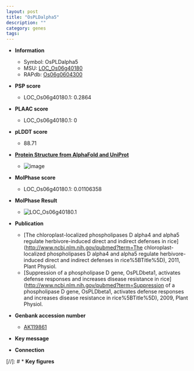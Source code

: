 ```yaml
---
layout: post
title: "OsPLDalpha5"
description: ""
category: genes
tags: 
---
```


* **Information**  
    + Symbol: OsPLDalpha5  
    + MSU: [LOC_Os06g40180](http://rice.plantbiology.msu.edu/cgi-bin/ORF_infopage.cgi?orf=LOC_Os06g40180)  
    + RAPdb: [Os06g0604300](http://rapdb.dna.affrc.go.jp/viewer/gbrowse_details/irgsp1?name=Os06g0604300)  

* **PSP score**  
    + LOC_Os06g40180.1: 0.2864 

* **PLAAC score**  
    + LOC_Os06g40180.1: 0 

* **pLDDT score**
    + 88.71

* **[Protein Structure from AlphaFold and UniProt](https://www.uniprot.org/uniprotkb/Q69X21/entry#structure)**
    + ![image](https://ricepsp.github.io/images/Q6/AF-Q69X21-F1.png)

* **MolPhase score**
    + LOC_Os06g40180.1: 0.01106358

* **MolPhase Result**
    + ![LOC_Os06g40180.1](https://304243504.github.io/Pictures/LOC_Os06g/LOC_Os06g40180.1.png)

* **Publication**  
    + [The chloroplast-localized phospholipases D alpha4 and alpha5 regulate herbivore-induced direct and indirect defenses in rice](http://www.ncbi.nlm.nih.gov/pubmed?term=The chloroplast-localized phospholipases D alpha4 and alpha5 regulate herbivore-induced direct and indirect defenses in rice%5BTitle%5D), 2011, Plant Physiol.
    + [Suppression of a phospholipase D gene, OsPLDbeta1, activates defense responses and increases disease resistance in rice](http://www.ncbi.nlm.nih.gov/pubmed?term=Suppression of a phospholipase D gene, OsPLDbeta1, activates defense responses and increases disease resistance in rice%5BTitle%5D), 2009, Plant Physiol.

* **Genbank accession number**  
    + [AK119861](http://www.ncbi.nlm.nih.gov/nuccore/AK119861)

* **Key message**  

* **Connection**  

[//]: # * **Key figures**  


